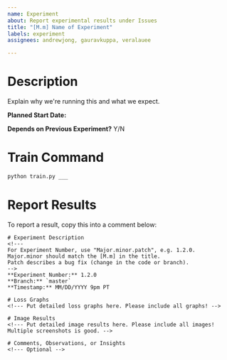 ```yaml
---
name: Experiment
about: Report experimental results under Issues
title: "[M.m] Name of Experiment"
labels: experiment
assignees: andrewjong, gauravkuppa, veralauee

---
```


<!--- Just fill in the major+minor version number where [M.m] is in the title. Patch will be reported in comments. -->

# Description
Explain why we're running this and what we expect.

**Planned Start Date:**

**Depends on Previous Experiment?**  Y/N

# Train Command
```bash
python train.py ___
```

# Report Results
To report a result, copy this into a comment below:
```
# Experiment Description
<!--- 
For Experiment Number, use "Major.minor.patch", e.g. 1.2.0.
Major.minor should match the [M.m] in the title. 
Patch describes a bug fix (change in the code or branch).
-->
**Experiment Number:** 1.2.0
**Branch:** `master`
**Timestamp:** MM/DD/YYYY 9pm PT

# Loss Graphs
<!--- Put detailed loss graphs here. Please include all graphs! -->

# Image Results
<!--- Put detailed image results here. Please include all images! Multiple screenshots is good. -->

# Comments, Observations, or Insights
<!--- Optional -->

```
